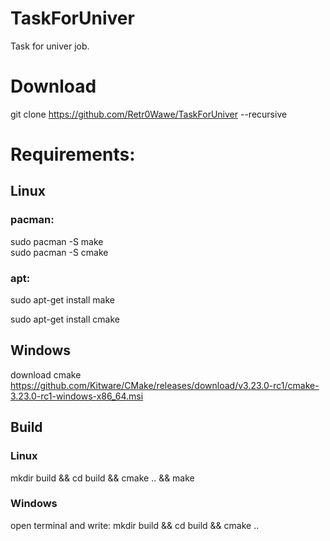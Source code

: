 # TaskForUniver
Task for univer job.

# Download 

git clone https://github.com/Retr0Wawe/TaskForUniver --recursive

# Requirements:
## Linux
### pacman: 
sudo pacman -S make  
sudo pacman -S cmake
### apt: 
sudo apt-get install make

sudo apt-get install cmake
## Windows
download cmake https://github.com/Kitware/CMake/releases/download/v3.23.0-rc1/cmake-3.23.0-rc1-windows-x86_64.msi
## Build
### Linux
mkdir build && cd build && cmake .. && make

### Windows
open terminal and write: 
mkdir build && cd build && cmake ..

